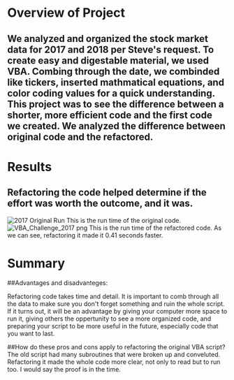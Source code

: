 # Overview of Project

## We analyzed and organized the stock market data for 2017 and 2018 per Steve's request. To create easy and digestable material, we used VBA. Combing through the date, we combinded like tickers, inserted mathmatical equations, and color coding values for a quick understanding. This project was to see the difference between a shorter, more efficient code and the first code we created. We analyzed the difference between original code and the refactored.

# Results

## Refactoring the code helped determine if the effort was worth the outcome, and it was. 
![2017 Original Run](https://user-images.githubusercontent.com/106329824/175457753-48832307-4022-4060-a1bf-2a946df20c1f.png)
This is the run time of the original code.
![VBA_Challenge_2017 png](https://user-images.githubusercontent.com/106329824/175457821-d598643a-4c17-42b9-a543-45d135d4b6a3.png)
This is the run time of the refactored code.
As we can see, refactoring it made it 0.41 seconds faster. 

# Summary

##Advantages and disadvanteges:

Refactoring code takes time and detail. It is important to comb through all the data to make sure you don't forget something and ruin the whole script. If it turns out, it will be an advantage by giving your computer more space to run it, giving others the oppertunity to see a more organized code, and preparing your script to be more useful in the future, especially code that you want to last.

##How do these pros and cons apply to refactoring the original VBA script?
The old script had many subroutines that were broken up and conveluted. Refactoring it made the whole code more clear, not only to read but to run too. I would say the proof is in the time.
